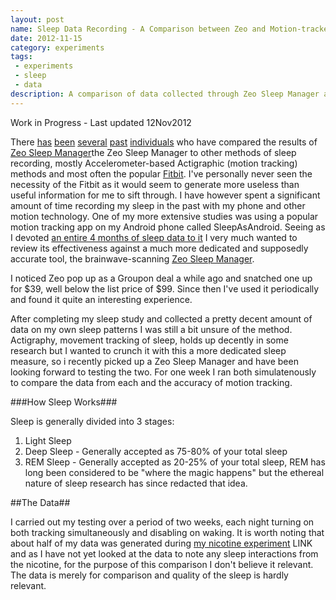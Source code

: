 ```yaml
---
layout: post
name: Sleep Data Recording - A Comparison between Zeo and Motion-tracker SleepAsAndroid
date: 2012-11-15
category: experiments
tags:
 - experiments
 - sleep
 - data
description: A comparison of data collected through Zeo Sleep Manager and actigraphic motion tracking android app Sleep As Android
---
```


<p class="blockquote">Work in Progress - Last updated 12Nov2012</p>

There <a href="http://www.tandfonline.com/doi/abs/10.1080/09291016.2012.692252" target="_blank">has</a> <a href="http://www.springerlink.com/content/j1157p2618lp0181/" target="_blank">been</a> <a href="http://onlinelibrary.wiley.com/doi/10.1111/j.1365-2869.2011.00944.x/abstract" target="_blank">several<a/> <a href="http://www.healthyobsessions.net/2010/11/fitbit-zeo-sleep-cycle-1/" target="_blank">past</a> <a href="http://vimeo.com/28735982" target="_blank">individuals</a> who have compared the results of <a href="http://www.myzeo.com/sleep/" target="_blank">Zeo Sleep Manager</a>the Zeo Sleep Manager</a> to other methods of sleep recording, mostly Accelerometer-based Actigraphic (motion tracking) methods and most often the popular <a href="http://www.fitbit.com" target="_blank">Fitbit</a>.  I've personally never seen the necessity of the Fitbit as it would seem to generate more useless than useful information for me to sift through.  I have however spent a significant amount of time recording my sleep in the past with my phone and other motion technology.  One of my more extensive studies was using a popular motion tracking app on my Android phone called SleepAsAndroid.  Seeing as I devoted <a href="/sleep.html" target="_blank">an entire 4 months of sleep data to it</a> I very much wanted to review its effectiveness against a much more dedicated and supposedly accurate tool, the brainwave-scanning <a href="http://www.myzeo.com/sleep/" target="_blank">Zeo Sleep Manager</a>.

I noticed Zeo pop up as a Groupon deal a while ago and snatched one up for $39, well below the list price of $99.  Since then I've used it periodically and found it quite an interesting experience.

After completing my sleep study and collected a pretty decent amount of data on my own sleep patterns I was still a bit unsure of the method.  Actigraphy, movement tracking of sleep, holds up decently in some research but I wanted to crunch it with this a more dedicated sleep measure, so i recently picked up a Zeo Sleep Manager and have been looking forward to testing the two.  For one week I ran both simulatenously to compare the data from each and the accuracy of motion tracking.

###How Sleep Works###

Sleep is generally divided into 3 stages:

1. Light Sleep
2. Deep Sleep - Generally accepted as 75-80% of your total sleep
3. REM Sleep - Generally accepted as 20-25% of your total sleep, REM has long been considered to be "where the magic happens" but the ethereal nature of sleep research has since redacted that idea.

##The Data##

I carried out my testing over a period of two weeks, each night turning on both tracking simultaneously and disabling on waking.  It is worth noting that about half of my data was generated during <a href="" target="_blank">my nicotine experiment</a> LINK and as I have not yet looked at the data to note any sleep interactions from the nicotine, for the purpose of this comparison I don't believe it relevant. The data is merely for comparison and quality of the sleep is hardly relevant.


